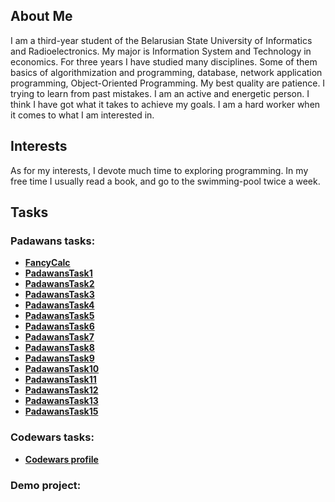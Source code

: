 ## About Me

I am a third-year student of the Belarusian State University of Informatics and Radioelectronics. 
My major is Information System and Technology in economics. For three years I have studied many disciplines. 
Some of them basics of algorithmization and programming, database, network application programming, Object-Oriented Programming.
My best quality are patience. I trying to learn from past mistakes. 
I am an active and energetic person. I think I have got what it takes to achieve my goals. 
I am a hard worker when it comes to what I am interested in. 

## Interests

As for my interests, I devote much time to exploring programming. 
In my free time I usually read a book, and go to the swimming-pool twice a week.

## Tasks

### Padawans tasks:

- [**FancyCalc**](https://github.com/lenavakr/FancyCalc)
- [**PadawansTask1**](https://github.com/lenavakr/PadawansTask1)
- [**PadawansTask2**](https://github.com/lenavakr/PadawansTask2)
- [**PadawansTask3**](https://github.com/lenavakr/PadawansTask3)
- [**PadawansTask4**](https://github.com/lenavakr/PadawansTask4)
- [**PadawansTask5**](https://github.com/lenavakr/PadawansTask5)
- [**PadawansTask6**](https://github.com/lenavakr/PadawansTask6)
- [**PadawansTask7**](https://github.com/lenavakr/PadawansTask7)
- [**PadawansTask8**](https://github.com/lenavakr/PadawansTask8)
- [**PadawansTask9**](https://github.com/lenavakr/PadawansTask9)
- [**PadawansTask10**](https://github.com/lenavakr/PadawansTask10)
- [**PadawansTask11**](https://github.com/lenavakr/PadawansTask11)
- [**PadawansTask12**](https://github.com/lenavakr/PadawansTask12)
- [**PadawansTask13**](https://github.com/lenavakr/PadawansTask13)
- [**PadawansTask15**](https://github.com/lenavakr/PadawansTask15)

### Codewars tasks:

- [**Codewars profile**](https://www.codewars.com/users/lenavakr)

### Demo project:

